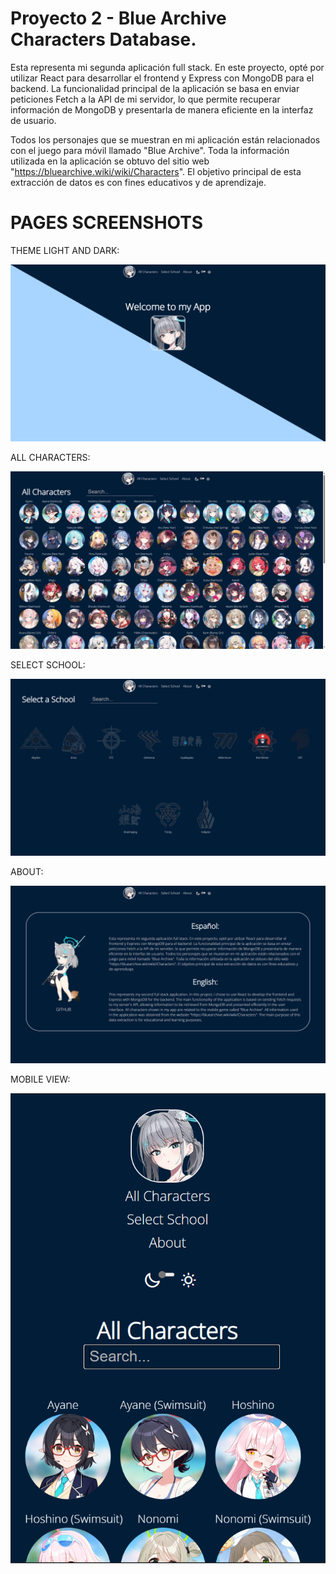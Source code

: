 # Proyecto 2 - Blue Archive Characters Database.

Esta representa mi segunda aplicación full stack. En este proyecto, opté por utilizar React para desarrollar el frontend y Express con MongoDB para el backend. La funcionalidad principal de la aplicación se basa en enviar peticiones Fetch a la API de mi servidor, lo que permite recuperar información de MongoDB y presentarla de manera eficiente en la interfaz de usuario.

Todos los personajes que se muestran en mi aplicación están relacionados con el juego para móvil llamado "Blue Archive". Toda la información utilizada en la aplicación se obtuvo del sitio web "https://bluearchive.wiki/wiki/Characters". El objetivo principal de esta extracción de datos es con fines educativos y de aprendizaje.


# PAGES SCREENSHOTS

THEME LIGHT AND DARK:

![theme-selector](/Screenshots/theme_light_dark.png)

ALL CHARACTERS:

![page-all-characters](/Screenshots/page_All_Characters.png)

SELECT SCHOOL:

![page-select-school](/Screenshots/page_Select_School.png)

ABOUT:

![page-about](/Screenshots/page_about.png)

MOBILE VIEW:

![mobile-view](/Screenshots/mobile_view.png)